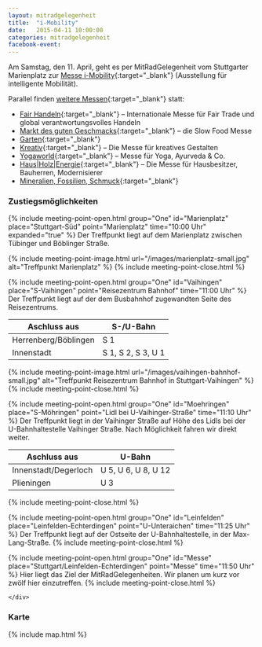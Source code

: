 ```yaml
---
layout: mitradgelegenheit
title:  "i-Mobility"
date:   2015-04-11 10:00:00
categories: mitradgelegenheit
facebook-event: 
---
```


Am Samstag, den 11.&nbsp;April, geht es per MitRadGelegenheit vom Stuttgarter Marienplatz zur [Messe i-Mobility][I-Mobility]{:target="_blank"} (Ausstellung für intelligente Mobilität).

Parallel finden [weitere Messen][Weitere-Messen]{:target="_blank"} statt:

- [Fair Handeln][Fair]{:target="_blank"} – Internationale Messe für Fair Trade und global verantwortungsvolles Handeln
- [Markt des guten Geschmacks][MdgG]{:target="_blank"} – die Slow Food Messe
- [Garten][Garten]{:target="_blank"}
- [Kreativ][Kreativ]{:target="_blank"} – Die Messe für kreatives Gestalten
- [Yogaworld][Yoga]{:target="_blank"} – Messe für Yoga, Ayurveda & Co.
- [Haus\|Holz\|Energie][Haus]{:target="_blank"} – Die Messe für Hausbesitzer, Bauherren, Modernisierer
- [Mineralien, Fossilien, Schmuck][Mineralien]{:target="_blank"}


### Zustiegsmöglichkeiten

<div class="row">
  <div class="col-xs-12">
    <div class="panel-group" id="accordionOne" role="tablist" aria-multiselectable="true">

{% include meeting-point-open.html group="One" id="Marienplatz" place="Stuttgart-Süd" point="Marienplatz" time="10:00 Uhr" expanded="true" %}
Der Treffpunkt liegt auf dem Marienplatz zwischen Tübinger und
Böblinger Straße.

{% include meeting-point-image.html url="/images/marienplatz-small.jpg" alt="Treffpunkt Marienplatz" %}
{% include meeting-point-close.html %}

{% include meeting-point-open.html group="One" id="Vaihingen" place="S-Vaihingen" point="Reisezentrum Bahnhof" time="11:00 Uhr" %}
Der Treffpunkt liegt auf der dem Busbahnhof zugewandten Seite des
Reisezentrums.

<table class="table table-striped table-condensed">
  <thead>
    <tr>
      <th>Aschluss aus</th>
      <th>S-/U-Bahn</th>
    </tr>
  </thead>
  <tbody>
    <tr>
      <td>Herrenberg/Böblingen</td>
      <td><span class="fa fa-train"></span> S&nbsp;1</td>
    </tr>
    <tr>
      <td>Innenstadt</td>
      <td><span class="fa fa-train"></span> S&nbsp;1, S&nbsp;2, S&nbsp;3, U&nbsp;1</td>
    </tr>
  </tbody>
</table>
{% include meeting-point-image.html url="/images/vaihingen-bahnhof-small.jpg" alt="Treffpunkt Reisezentrum Bahnhof in Stuttgart-Vaihingen" %}
{% include meeting-point-close.html %}

{% include meeting-point-open.html group="One" id="Moehringen" place="S-Möhringen" point="Lidl bei U-Vaihinger-Straße" time="11:10 Uhr" %}
Der Treffpunkt liegt in der Vaihinger Straße auf Höhe des Lidls bei
der U-Bahnhaltestelle Vaihinger Straße.  Nach Möglichkeit fahren wir
direkt weiter.

<table class="table table-striped table-condensed">
  <thead>
    <tr>
      <th>Aschluss aus</th>
      <th>U-Bahn</th>
    </tr>
  </thead>
  <tbody>
    <tr>
      <td>Innenstadt/Degerloch</td>
      <td><span class="fa fa-train"></span> U&nbsp;5, U&nbsp;6, U&nbsp;8, U&nbsp;12</td>
    </tr>
    <tr>
      <td>Plieningen</td>
      <td><span class="fa fa-train"></span> U&nbsp;3</td>
    </tr>
  </tbody>
</table>
{% include meeting-point-close.html %}

{% include meeting-point-open.html group="One" id="Leinfelden" place="Leinfelden-Echterdingen" point="U-Unteraichen" time="11:25 Uhr" %}
Der Treffpunkt liegt auf der Ostseite der U-Bahnhaltestelle, in der
Max-Lang-Straße.
{% include meeting-point-close.html %}

{% include meeting-point-open.html group="One" id="Messe" place="Stuttgart/Leinfelden-Echterdingen" point="Messe" time="11:50 Uhr" %}
Hier liegt das Ziel der MitRadGelegenheiten.  Wir planen um kurz vor
zwölf hier einzutreffen.
{% include meeting-point-close.html %}

    </div>
  </div>
</div>


### Karte

{% include map.html %}

<div id="mitradmap" style="width:100%; height: 100px;"></div>

<script>
  $(document).ready(function(){
    makeMap(
      "/maps/verkehr/i-mobility-2015-04-11.geojson",
      "mitradmap",
      ["Marienplatz", "S-Vaihingen", "Möhringen", "Leinfelden-Echterdingen", "Messe I-Mobility"]
    );
  });
</script>




[I-Mobility]:     http://www.messe-stuttgart.de/i-mobility/
[Weitere-Messen]: http://www.messe-stuttgart.de/pages/fruehjahrsmessen/
[Fair]:           http://www.messe-stuttgart.de/fairhandeln
[MdgG]:           http://www.messe-stuttgart.de/marktdesgutengeschmacks
[Garten]:         http://www.messe-stuttgart.de/garten
[Kreativ]:        http://www.messe-stuttgart.de/kreativ
[Yoga]:           http://www.worldofyoga.com/
[Haus]:           http://www.hausholzenergie.de/
[Mineralien]:     http://www.messe-stuttgart.de/mineralien
